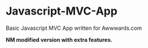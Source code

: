 # Javascript-MVC-App
Basic Javascript MVC App written for Awwwards.com 

**NM modified version with extra features.**
